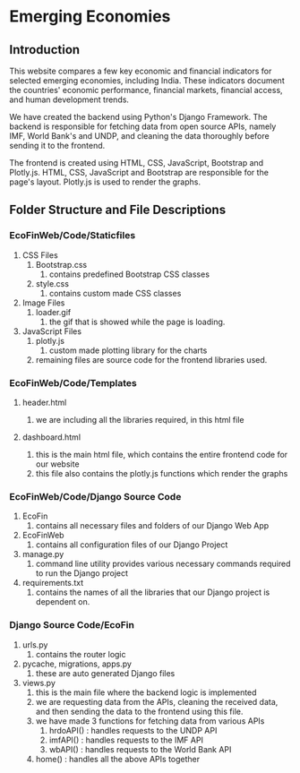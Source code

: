 # Emerging Economies



## Introduction

This website compares a few key economic and financial indicators for selected emerging economies, including India. These indicators document the countries' economic performance, financial markets, financial access, and human development trends.

We have created the backend using Python's Django Framework. The backend is responsible for fetching data from open source APIs, namely IMF, World Bank's and UNDP, and cleaning the data thoroughly before sending it to the frontend.

The frontend is created using HTML, CSS, JavaScript, Bootstrap and Plotly.js. HTML, CSS, JavaScript and Bootstrap are responsible for the page's layout. Plotly.js is used to render the graphs.



## Folder Structure and File Descriptions

### EcoFinWeb/Code/Staticfiles

1. CSS Files
   1. Bootstrap.css
      1. contains predefined Bootstrap CSS classes
   2. style.css
      1. contains custom made CSS classes
2. Image Files
   1. loader.gif
      1. the gif that is showed while the page is loading.
3. JavaScript Files
   1. plotly.js
      1. custom made plotting library for the charts
   2. remaining files are source code for the frontend libraries used.

### EcoFinWeb/Code/Templates

1. header.html

   1. we are including all the libraries required, in this html file

2. dashboard.html

   1. this is the main html file, which contains the entire frontend code for our website
   2. this file also contains the plotly.js functions which render the graphs

### EcoFinWeb/Code/Django Source Code

1. EcoFin
   1. contains all necessary files and folders of our Django Web App
2. EcoFinWeb
   1. contains all configuration files of our Django Project
3. manage.py
   1. command line utility provides various necessary commands required to run the Django project
4. requirements.txt
   1. contains the names of all the libraries that our Django project is dependent on.



### Django Source Code/EcoFin

1. urls.py
   1. contains the router logic
2. pycache, migrations, apps.py
   1. these are auto generated Django files
3. views.py
   1. this is the main file where the backend logic is implemented
   2. we are requesting data from the APIs, cleaning the received data, and then sending the data to the frontend using this file.
   3. we have made 3 functions for fetching data from various APIs
      1. hrdoAPI() : handles requests to the UNDP API
      2. imfAPI() : handles requests to the IMF API
      3. wbAPI() : handles requests to the World Bank API
   4. home() : handles all the above APIs together



